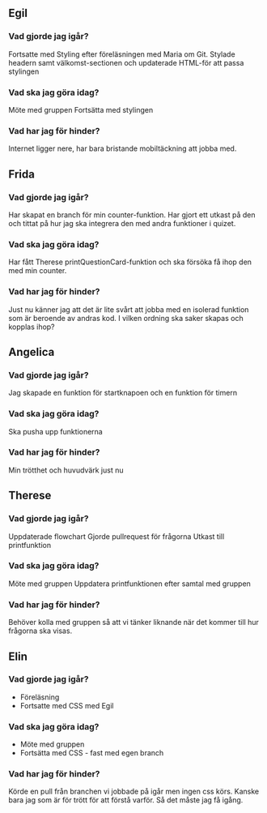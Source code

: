 ## Egil
### Vad gjorde jag igår?
Fortsatte med Styling efter föreläsningen med Maria om Git. Stylade headern samt välkomst-sectionen och updaterade HTML-för att passa stylingen
 
### Vad ska jag göra idag?
Möte med gruppen
Fortsätta med stylingen
 
### Vad har jag för hinder?
Internet ligger nere, har bara bristande mobiltäckning att jobba med.

## Frida
### Vad gjorde jag igår? 
Har skapat en branch för min counter-funktion. Har gjort ett utkast på den och tittat på hur jag ska integrera den med andra funktioner i quizet. 
 
### Vad ska jag göra idag?
Har fått Therese printQuestionCard-funktion och ska försöka få ihop den med min counter. 
 
### Vad har jag för hinder?
Just nu känner jag att det är lite svårt att jobba med en isolerad funktion som är beroende av andras kod. I vilken ordning ska saker skapas och kopplas ihop?

## Angelica
### Vad gjorde jag igår? 
Jag skapade en funktion för startknapoen och en funktion för timern
 
### Vad ska jag göra idag?
Ska pusha upp funktionerna
 
### Vad har jag för hinder?
Min trötthet och huvudvärk just nu

## Therese
### Vad gjorde jag igår?
Uppdaterade flowchart
Gjorde pullrequest för frågorna
Utkast till printfunktion

### Vad ska jag göra idag?
Möte med gruppen
Uppdatera printfunktionen efter samtal med gruppen

### Vad har jag för hinder?
Behöver kolla med gruppen så att vi tänker liknande när det kommer till hur frågorna ska visas.

## Elin
### Vad gjorde jag igår?
- Föreläsning
- Fortsatte med CSS med Egil
  
### Vad ska jag göra idag?
- Möte med gruppen
- Fortsätta med CSS - fast med egen branch
  
### Vad har jag för hinder?
Körde en pull från branchen vi jobbade på igår men ingen css körs. Kanske bara jag som är för trött för att förstå varför. Så det måste jag få igång.
 
